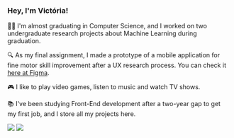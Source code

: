 ### Hey, I'm Victória! 

👩‍💻 I'm almost graduating in Computer Science, and I worked on two undergraduate research projects about Machine Learning during graduation.

🔍 As my final assignment, I made a prototype of a mobile application for fine motor skill improvement after a UX research process. You can check it [here at Figma](https://www.figma.com/file/lT8J78eEVur6jFRCSmFTRE/tcc-2.0?node-id=0%3A1&t=qbzoDa7vsbfdLWij-1).

🎮 I like to play video games, listen to music and watch TV shows.

📚 I've been studying Front-End development after a two-year gap to get my first job, and I store all my projects here.

[<img src="https://img.shields.io/badge/linkedin-%230077B5.svg?&style=for-the-badge&logo=linkedin&logoColor=white" />](https://www.linkedin.com/in/victoria-martins-9336a3198/)
[<img src = "https://img.shields.io/badge/instagram-%23E4405F.svg?&style=for-the-badge&logo=instagram&logoColor=white">](https://www.instagram.com/victoria_martinss/)
